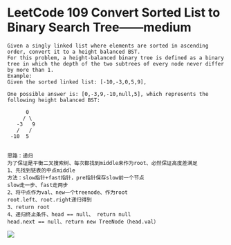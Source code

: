 # LeetCode 109 Convert Sorted List to Binary Search Tree——medium

```
Given a singly linked list where elements are sorted in ascending order, convert it to a height balanced BST.
For this problem, a height-balanced binary tree is defined as a binary tree in which the depth of the two subtrees of every node never differ by more than 1.
Example:
Given the sorted linked list: [-10,-3,0,5,9],

One possible answer is: [0,-3,9,-10,null,5], which represents the following height balanced BST:

      0
     / \
   -3   9
   /   /
 -10  5


思路：递归
为了保证是平衡二叉搜索树、每次都找到middle来作为root、必然保证高度差满足
1、先找到链表的中点middle
方法：slow指针+fast指针，pre指针保存slow前一个节点
slow走一步、fast走两步
2、将中点作为val、new一个treenode、作为root
root.left、root.right递归得到
3、return root
4、递归终止条件、head == null、 return null
head.next == null、return new TreeNode（head.val）
```
![](https://github.com/only-you/interview/blob/master/picture/109.png)
